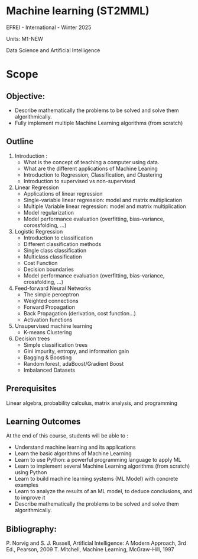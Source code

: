 # Machine learning (ST2MML)

EFREI - International - Winter 2025

Units: M1-NEW

Data Science and Artificial Intelligence

# Scope

## Objective:
- Describe mathematically the problems to be solved and solve them algorithmically.
- Fully implement multiple Machine Learning algorithms (from scratch)

## Outline
1. Introduction :
   - What is the concept of teaching a computer using data.
   - What are the different applications of Machine Leaning
   - Introduction to Regression, Classification, and Clustering
   - Introduction to supervised vs non-supervised
2. Linear Regression
   - Applications of linear regression
   - Single-variable linear regression: model and matrix multiplication
   - Multiple Variable linear regression: model and matrix multiplication
   - Model regularization
   - Model performance evaluation (overfitting, bias-variance, corossfolding, ...)
3. Logistic Regression
   - Introduction to classification
   - Different classification methods
   - Single class classification
   - Multiclass classification
   - Cost Function
   - Decision boundaries
   - Model performance evaluation (overfitting, bias-variance, crossfolding, ...)
4. Feed-forward Neural Networks
   - The simple perceptron
   - Weighted connections
   - Forward Propagation
   - Back Propagation (derivation, cost function…)
   - Activation functions
5. Unsupervised machine learning
   - K-means Clustering
6. Decision trees
   - Simple classification trees
   - Gini impurity, entropy, and information gain
   - Bagging & Boosting
   - Random forest, adaBoost/Gradient Boost
   - Imbalanced Datasets

## Prerequisites
Linear algebra, probability calculus, matrix analysis, and programming

## Learning Outcomes
At the end of this course, students will be able to :
- Understand machine learning and its applications
- Learn the basic algorithms of Machine Learning
- Learn to use Python: a powerful programming language to apply ML
- Learn to implement several Machine Learning algorithms (from scratch) using Python
- Learn to build machine learning systems (ML Model) with concrete examples
- Learn to analyze the results of an ML model, to deduce conclusions, and to improve it
- Describe mathematically the problems to be solved and solve them algorithmically.

## Bibliography:
P. Norvig and S. J. Russell, Artificial Intelligence: A Modern Approach, 3rd Ed., Pearson, 2009
T. Mitchell, Machine Learning, McGraw-Hill, 1997
